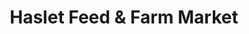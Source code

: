 ---
title: "Haslet Feed & Farm Market"
url: /haslet/haslet-feed-and-farm-market/
shop: greengrocer
---